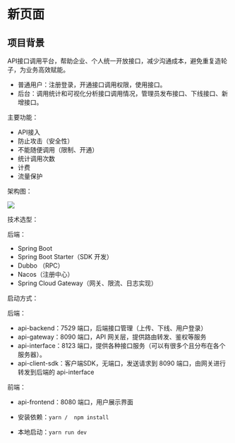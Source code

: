 # 新页面

## 项目背景

API接口调用平台，帮助企业、个人统一开放接口，减少沟通成本，避免重复造轮子，为业务高效赋能。

-   普通用户：注册登录，开通接口调用权限，使用接口。
-   后台：调用统计和可视化分析接口调用情况，管理员发布接口、下线接口、新增接口。

主要功能：

-   API接入
-   防止攻击（安全性）&#x20;
-   不能随便调用（限制、开通）&#x20;
-   统计调用次数&#x20;
-   计费&#x20;
-   流量保护

架构图：

![](https://cbj-1302486078.cos.ap-nanjing.myqcloud.com/img/1671091690956-6eb1c6d1-07b3-4c12-9257-28b99e63cc52.png)

技术选型：

后端：

-   Spring Boot
-   Spring Boot Starter（SDK 开发）
-   Dubbo （RPC）
-   Nacos（注册中心）
-   Spring Cloud Gateway（网关、限流、日志实现）

启动方式：

后端：

-   api-backend：7529 端口，后端接口管理（上传、下线、用户登录）
-   api-gateway：8090 端口，API 网关层，提供路由转发、鉴权等服务
-   api-interface：8123 端口，提供各种接口服务（可以有很多个且分布在各个服务器）。
-   api-client-sdk：客户端SDK，无端口，发送请求到 8090 端口，由网关进行转发到后端的 api-interface

前端：

- api-frontend：8080 端口，用户展示界面

-   安装依赖：`yarn /  npm install`
-   本地启动：`yarn run dev`
